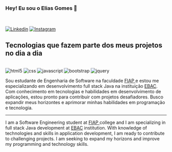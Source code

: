 ### Hey! Eu sou o Elias Gomes  👋
<br/>

[![Linkedin](https://img.shields.io/badge/LinkedIn-0077B5?style=for-the-badge&logo=linkedin&logoColor=white)](https://www.linkedin.com/in/eliass-gomes/)
[![Instagram](https://img.shields.io/badge/Instagram-E4405F?style=for-the-badge&logo=instagram&logoColor=white
)](https://www.instagram.com/eliass.go/)


## Tecnologias que fazem parte dos meus projetos no dia a dia 

<div style="display: inline-block"><br/>
    <img aling="center" alt="html5 " src="https://img.shields.io/badge/HTML5-E34F26?style=for-the-badge&logo=html5&logoColor=white ">
    <img aling="center" alt="css" src="https://img.shields.io/badge/CSS3-1572B6?style=for-the-badge&logo=css3&logoColor=white">
    <img aling="center" alt="javascript " src="https://img.shields.io/badge/JavaScript-F7DF1E?style=for-the-badge&logo=javascript&logoColor=black ">
    <img aling="center" alt="bootstrap" src="https://img.shields.io/badge/Bootstrap-563D7C?style=for-the-badge&logo=bootstrap&logoColor=white">
    <img aling="center" alt="jquery" src="https://img.shields.io/badge/jQuery-0769AD?style=for-the-badge&logo=jquery&logoColor=white ">
</div>
<br/>

Sou estudante de Engenharia de Software na faculdade <a href="https://www.fiap.com.br/"> FIAP </a> e estou me especializando em desenvolvimento full stack Java na instituição <a href="https://ebaconline.com.br/?utm_source=google&utm_medium=cpc&utm_campaign=course_0_all_google_search_all_brand_general&utm_content=c_11725014130%7Cadg_113925699796%7Cad_482740889182%7Cph_kwd-1533695341%7Ckey_ebac%20online%7Cdev_c%7Cpst_%7Crgnid_1001560%7Cplacement_&gclid=Cj0KCQjwlumhBhClARIsABO6p-y45bnq_KVfhgEGA6JH1iv8U9rZGIr0S_WfkwJaB-4fKw2ffhoUqWMaAgD2EALw_wcB" targer="blank">EBAC</a>. Com conhecimento em tecnologias e habilidades em desenvolvimento de aplicações, estou pronto para contribuir com projetos desafiadores. Busco expandir meus horizontes e aprimorar minhas habilidades em programação e tecnologia.

***

I am a Software Engineering student at <a href="https://www.fiap.com.br/"> FIAP </a> college and I am specializing in full stack Java development at <a href="https://ebaconline.com.br/?utm_source=google&utm_medium=cpc&utm_campaign=course_0_all_google_search_all_brand_general&utm_content=c_11725014130%7Cadg_113925699796%7Cad_482740889182%7Cph_kwd-1533695341%7Ckey_ebac%20online%7Cdev_c%7Cpst_%7Crgnid_1001560%7Cplacement_&gclid=Cj0KCQjwlumhBhClARIsABO6p-y45bnq_KVfhgEGA6JH1iv8U9rZGIr0S_WfkwJaB-4fKw2ffhoUqWMaAgD2EALw_wcB" targer="blank">EBAC</a> institution. With knowledge of technologies and skills in application development, I am ready to contribute to challenging projects. I am seeking to expand my horizons and improve my programming and technology skills.
